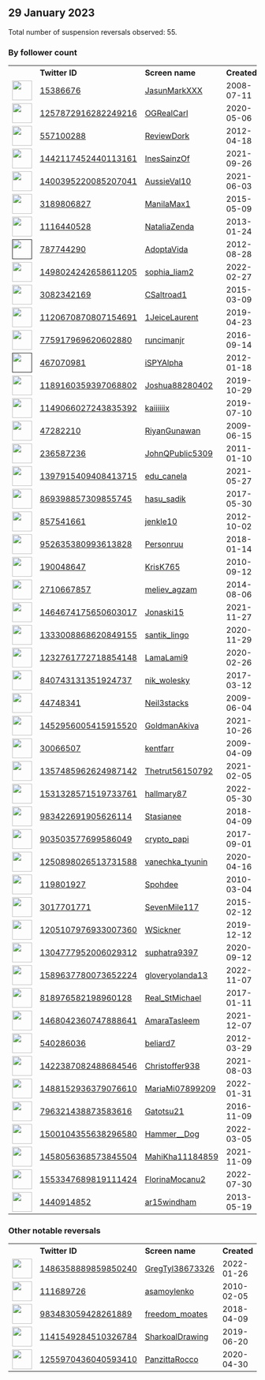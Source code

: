 
## 29 January 2023
Total number of suspension reversals observed: 55.

### By follower count
<table><tr><th></th><th align="left">Twitter ID</th><th align="left">Screen name</th>
<th align="left">Created</th><th align="left">Status</th><th align="left">Suspended</th><th align="left">Followers</th>
<tr><td><a href="https://pbs.twimg.com/profile_images/1298686724621492224/90K5EQpJ_normal.jpg"><img src="https://pbs.twimg.com/profile_images/1298686724621492224/90K5EQpJ_normal.jpg" width="40px" height="40px" align="center"/></a></td><td><a href="https://twitter.com/intent/user?user_id=15386676">15386676</a></td><td><a href="https://twitter.com/JasunMarkXXX">JasunMarkXXX</a></td><td>2008-07-11</td><td align="center"></td><td>2022-03-27</td><td>50218</td></tr>
<tr><td><a href="https://pbs.twimg.com/profile_images/1482696093406277637/ib1dpHDC_normal.jpg"><img src="https://pbs.twimg.com/profile_images/1482696093406277637/ib1dpHDC_normal.jpg" width="40px" height="40px" align="center"/></a></td><td><a href="https://twitter.com/intent/user?user_id=1257872916282249216">1257872916282249216</a></td><td><a href="https://twitter.com/OGRealCarl">OGRealCarl</a></td><td>2020-05-06</td><td align="center"></td><td>2022-06-17</td><td>30030</td></tr>
<tr><td><a href="https://pbs.twimg.com/profile_images/1550173107180257288/O9GFjHUu_normal.jpg"><img src="https://pbs.twimg.com/profile_images/1550173107180257288/O9GFjHUu_normal.jpg" width="40px" height="40px" align="center"/></a></td><td><a href="https://twitter.com/intent/user?user_id=557100288">557100288</a></td><td><a href="https://twitter.com/ReviewDork">ReviewDork</a></td><td>2012-04-18</td><td align="center"></td><td>2022-07-29</td><td>28404</td></tr>
<tr><td><a href="https://pbs.twimg.com/profile_images/1523696719992610818/9Fl1amLt_normal.jpg"><img src="https://pbs.twimg.com/profile_images/1523696719992610818/9Fl1amLt_normal.jpg" width="40px" height="40px" align="center"/></a></td><td><a href="https://twitter.com/intent/user?user_id=1442117452440113161">1442117452440113161</a></td><td><a href="https://twitter.com/InesSainzOf">InesSainzOf</a></td><td>2021-09-26</td><td align="center"></td><td>2022-09-29</td><td>28065</td></tr>
<tr><td><a href="https://pbs.twimg.com/profile_images/1434512568337375235/Fo5rVtu__normal.jpg"><img src="https://pbs.twimg.com/profile_images/1434512568337375235/Fo5rVtu__normal.jpg" width="40px" height="40px" align="center"/></a></td><td><a href="https://twitter.com/intent/user?user_id=1400395220085207041">1400395220085207041</a></td><td><a href="https://twitter.com/AussieVal10">AussieVal10</a></td><td>2021-06-03</td><td align="center"></td><td>2022-03-15</td><td>23619</td></tr>
<tr><td><a href="https://pbs.twimg.com/profile_images/1491190972675653632/LBDXTtWA_normal.jpg"><img src="https://pbs.twimg.com/profile_images/1491190972675653632/LBDXTtWA_normal.jpg" width="40px" height="40px" align="center"/></a></td><td><a href="https://twitter.com/intent/user?user_id=3189806827">3189806827</a></td><td><a href="https://twitter.com/ManilaMax1">ManilaMax1</a></td><td>2015-05-09</td><td align="center"></td><td>2022-08-03</td><td>21237</td></tr>
<tr><td><a href="https://pbs.twimg.com/profile_images/1505427357905080326/ggycHOED_normal.jpg"><img src="https://pbs.twimg.com/profile_images/1505427357905080326/ggycHOED_normal.jpg" width="40px" height="40px" align="center"/></a></td><td><a href="https://twitter.com/intent/user?user_id=1116440528">1116440528</a></td><td><a href="https://twitter.com/NataliaZenda">NataliaZenda</a></td><td>2013-01-24</td><td align="center"></td><td>2022-07-13</td><td>5551</td></tr>
<tr><td><a href=""><img src="" width="40px" height="40px" align="center"/></a></td><td><a href="https://twitter.com/intent/user?user_id=787744290">787744290</a></td><td><a href="https://twitter.com/AdoptaVida">AdoptaVida</a></td><td>2012-08-28</td><td align="center"></td><td>2022-10-20</td><td>2089</td></tr>
<tr><td><a href="https://pbs.twimg.com/profile_images/1609568757092851712/kjry2Tsu_normal.jpg"><img src="https://pbs.twimg.com/profile_images/1609568757092851712/kjry2Tsu_normal.jpg" width="40px" height="40px" align="center"/></a></td><td><a href="https://twitter.com/intent/user?user_id=1498024242658611205">1498024242658611205</a></td><td><a href="https://twitter.com/sophia_liam2">sophia_liam2</a></td><td>2022-02-27</td><td align="center"></td><td>2023-01-24</td><td>1180</td></tr>
<tr><td><a href="https://pbs.twimg.com/profile_images/596747817886048257/i8e2ZeyF_normal.jpg"><img src="https://pbs.twimg.com/profile_images/596747817886048257/i8e2ZeyF_normal.jpg" width="40px" height="40px" align="center"/></a></td><td><a href="https://twitter.com/intent/user?user_id=3082342169">3082342169</a></td><td><a href="https://twitter.com/CSaltroad1">CSaltroad1</a></td><td>2015-03-09</td><td align="center"></td><td>2022-12-30</td><td>1085</td></tr>
<tr><td><a href="https://pbs.twimg.com/profile_images/1602453520103477248/gAJXtF5k_normal.jpg"><img src="https://pbs.twimg.com/profile_images/1602453520103477248/gAJXtF5k_normal.jpg" width="40px" height="40px" align="center"/></a></td><td><a href="https://twitter.com/intent/user?user_id=1120670870807154691">1120670870807154691</a></td><td><a href="https://twitter.com/1JeiceLaurent">1JeiceLaurent</a></td><td>2019-04-23</td><td align="center"></td><td>2022-12-13</td><td>1056</td></tr>
<tr><td><a href="https://pbs.twimg.com/profile_images/1600577413968453632/mx3nHPPk_normal.jpg"><img src="https://pbs.twimg.com/profile_images/1600577413968453632/mx3nHPPk_normal.jpg" width="40px" height="40px" align="center"/></a></td><td><a href="https://twitter.com/intent/user?user_id=775917969620602880">775917969620602880</a></td><td><a href="https://twitter.com/runcimanjr">runcimanjr</a></td><td>2016-09-14</td><td align="center"></td><td>2023-01-18</td><td>984</td></tr>
<tr><td><a href=""><img src="" width="40px" height="40px" align="center"/></a></td><td><a href="https://twitter.com/intent/user?user_id=467070981">467070981</a></td><td><a href="https://twitter.com/iSPYAlpha">iSPYAlpha</a></td><td>2012-01-18</td><td align="center"></td><td>2022-11-14</td><td>607</td></tr>
<tr><td><a href="https://pbs.twimg.com/profile_images/1351344462287482882/N1s8MxJd_normal.jpg"><img src="https://pbs.twimg.com/profile_images/1351344462287482882/N1s8MxJd_normal.jpg" width="40px" height="40px" align="center"/></a></td><td><a href="https://twitter.com/intent/user?user_id=1189160359397068802">1189160359397068802</a></td><td><a href="https://twitter.com/Joshua88280402">Joshua88280402</a></td><td>2019-10-29</td><td align="center"></td><td></td><td>506</td></tr>
<tr><td><a href="https://pbs.twimg.com/profile_images/1619365795758219265/4mUQ4aVw_normal.jpg"><img src="https://pbs.twimg.com/profile_images/1619365795758219265/4mUQ4aVw_normal.jpg" width="40px" height="40px" align="center"/></a></td><td><a href="https://twitter.com/intent/user?user_id=1149066027243835392">1149066027243835392</a></td><td><a href="https://twitter.com/kaiiiiiix">kaiiiiiix</a></td><td>2019-07-10</td><td align="center"></td><td>2022-12-05</td><td>407</td></tr>
<tr><td><a href="https://pbs.twimg.com/profile_images/1596071390657904640/-XiNHQPq_normal.jpg"><img src="https://pbs.twimg.com/profile_images/1596071390657904640/-XiNHQPq_normal.jpg" width="40px" height="40px" align="center"/></a></td><td><a href="https://twitter.com/intent/user?user_id=47282210">47282210</a></td><td><a href="https://twitter.com/RiyanGunawan">RiyanGunawan</a></td><td>2009-06-15</td><td align="center"></td><td>2023-01-24</td><td>264</td></tr>
<tr><td><a href="https://pbs.twimg.com/profile_images/963065587764150272/vmQ-Fc8c_normal.jpg"><img src="https://pbs.twimg.com/profile_images/963065587764150272/vmQ-Fc8c_normal.jpg" width="40px" height="40px" align="center"/></a></td><td><a href="https://twitter.com/intent/user?user_id=236587236">236587236</a></td><td><a href="https://twitter.com/JohnQPublic5309">JohnQPublic5309</a></td><td>2011-01-10</td><td align="center"></td><td></td><td>230</td></tr>
<tr><td><a href="https://pbs.twimg.com/profile_images/1525239183463292929/s2klkbIf_normal.jpg"><img src="https://pbs.twimg.com/profile_images/1525239183463292929/s2klkbIf_normal.jpg" width="40px" height="40px" align="center"/></a></td><td><a href="https://twitter.com/intent/user?user_id=1397915409408413715">1397915409408413715</a></td><td><a href="https://twitter.com/edu_canela">edu_canela</a></td><td>2021-05-27</td><td align="center"></td><td>2022-08-17</td><td>229</td></tr>
<tr><td><a href="https://pbs.twimg.com/profile_images/1547748875242352640/OhznJcHf_normal.jpg"><img src="https://pbs.twimg.com/profile_images/1547748875242352640/OhznJcHf_normal.jpg" width="40px" height="40px" align="center"/></a></td><td><a href="https://twitter.com/intent/user?user_id=869398857309855745">869398857309855745</a></td><td><a href="https://twitter.com/hasu_sadik">hasu_sadik</a></td><td>2017-05-30</td><td align="center"></td><td>2023-01-18</td><td>205</td></tr>
<tr><td><a href="https://pbs.twimg.com/profile_images/699802761282478081/-8rVsot0_normal.jpg"><img src="https://pbs.twimg.com/profile_images/699802761282478081/-8rVsot0_normal.jpg" width="40px" height="40px" align="center"/></a></td><td><a href="https://twitter.com/intent/user?user_id=857541661">857541661</a></td><td><a href="https://twitter.com/jenkle10">jenkle10</a></td><td>2012-10-02</td><td align="center"></td><td>2022-12-24</td><td>175</td></tr>
<tr><td><a href="https://pbs.twimg.com/profile_images/1252438283017056258/Egt6F-60_normal.png"><img src="https://pbs.twimg.com/profile_images/1252438283017056258/Egt6F-60_normal.png" width="40px" height="40px" align="center"/></a></td><td><a href="https://twitter.com/intent/user?user_id=952635380993613828">952635380993613828</a></td><td><a href="https://twitter.com/Personruu">Personruu</a></td><td>2018-01-14</td><td align="center"></td><td>2022-09-16</td><td>171</td></tr>
<tr><td><a href="https://pbs.twimg.com/profile_images/1203844653331746817/HsFqFib8_normal.jpg"><img src="https://pbs.twimg.com/profile_images/1203844653331746817/HsFqFib8_normal.jpg" width="40px" height="40px" align="center"/></a></td><td><a href="https://twitter.com/intent/user?user_id=190048647">190048647</a></td><td><a href="https://twitter.com/KrisK765">KrisK765</a></td><td>2010-09-12</td><td align="center"></td><td>2023-01-27</td><td>166</td></tr>
<tr><td><a href="https://abs.twimg.com/sticky/default_profile_images/default_profile_normal.png"><img src="https://abs.twimg.com/sticky/default_profile_images/default_profile_normal.png" width="40px" height="40px" align="center"/></a></td><td><a href="https://twitter.com/intent/user?user_id=2710667857">2710667857</a></td><td><a href="https://twitter.com/meliev_agzam">meliev_agzam</a></td><td>2014-08-06</td><td align="center"></td><td>2023-01-11</td><td>122</td></tr>
<tr><td><a href="https://pbs.twimg.com/profile_images/1465227312069238788/oX9LPP8R_normal.jpg"><img src="https://pbs.twimg.com/profile_images/1465227312069238788/oX9LPP8R_normal.jpg" width="40px" height="40px" align="center"/></a></td><td><a href="https://twitter.com/intent/user?user_id=1464674175650603017">1464674175650603017</a></td><td><a href="https://twitter.com/Jonaski15">Jonaski15</a></td><td>2021-11-27</td><td align="center"></td><td>2022-03-02</td><td>122</td></tr>
<tr><td><a href="https://pbs.twimg.com/profile_images/1333008969997148163/Lg7i-Lbr_normal.jpg"><img src="https://pbs.twimg.com/profile_images/1333008969997148163/Lg7i-Lbr_normal.jpg" width="40px" height="40px" align="center"/></a></td><td><a href="https://twitter.com/intent/user?user_id=1333008868620849155">1333008868620849155</a></td><td><a href="https://twitter.com/santik_lingo">santik_lingo</a></td><td>2020-11-29</td><td align="center"></td><td>2022-11-21</td><td>112</td></tr>
<tr><td><a href="https://pbs.twimg.com/profile_images/1596466177211092992/g4TJbOxi_normal.jpg"><img src="https://pbs.twimg.com/profile_images/1596466177211092992/g4TJbOxi_normal.jpg" width="40px" height="40px" align="center"/></a></td><td><a href="https://twitter.com/intent/user?user_id=1232761772718854148">1232761772718854148</a></td><td><a href="https://twitter.com/LamaLami9">LamaLami9</a></td><td>2020-02-26</td><td align="center"></td><td>2023-01-18</td><td>106</td></tr>
<tr><td><a href="https://pbs.twimg.com/profile_images/1458340126925287427/jsQadGWs_normal.jpg"><img src="https://pbs.twimg.com/profile_images/1458340126925287427/jsQadGWs_normal.jpg" width="40px" height="40px" align="center"/></a></td><td><a href="https://twitter.com/intent/user?user_id=840743131351924737">840743131351924737</a></td><td><a href="https://twitter.com/nik_wolesky">nik_wolesky</a></td><td>2017-03-12</td><td align="center"></td><td>2022-04-30</td><td>104</td></tr>
<tr><td><a href="https://pbs.twimg.com/profile_images/1419881421754277888/p-nUPrZU_normal.jpg"><img src="https://pbs.twimg.com/profile_images/1419881421754277888/p-nUPrZU_normal.jpg" width="40px" height="40px" align="center"/></a></td><td><a href="https://twitter.com/intent/user?user_id=44748341">44748341</a></td><td><a href="https://twitter.com/Neil3stacks">Neil3stacks</a></td><td>2009-06-04</td><td align="center"></td><td>2023-01-11</td><td>101</td></tr>
<tr><td><a href="https://pbs.twimg.com/profile_images/1487901604292538377/AdJwaA8w_normal.jpg"><img src="https://pbs.twimg.com/profile_images/1487901604292538377/AdJwaA8w_normal.jpg" width="40px" height="40px" align="center"/></a></td><td><a href="https://twitter.com/intent/user?user_id=1452956005415915520">1452956005415915520</a></td><td><a href="https://twitter.com/GoldmanAkiva">GoldmanAkiva</a></td><td>2021-10-26</td><td align="center"></td><td>2022-11-10</td><td>99</td></tr>
<tr><td><a href="https://pbs.twimg.com/profile_images/378800000346850363/d17292820055f17b8cf1142dab663d5d_normal.jpeg"><img src="https://pbs.twimg.com/profile_images/378800000346850363/d17292820055f17b8cf1142dab663d5d_normal.jpeg" width="40px" height="40px" align="center"/></a></td><td><a href="https://twitter.com/intent/user?user_id=30066507">30066507</a></td><td><a href="https://twitter.com/kentfarr">kentfarr</a></td><td>2009-04-09</td><td align="center">🔒</td><td>2023-01-27</td><td>80</td></tr>
<tr><td><a href="https://abs.twimg.com/sticky/default_profile_images/default_profile_normal.png"><img src="https://abs.twimg.com/sticky/default_profile_images/default_profile_normal.png" width="40px" height="40px" align="center"/></a></td><td><a href="https://twitter.com/intent/user?user_id=1357485962624987142">1357485962624987142</a></td><td><a href="https://twitter.com/Thetrut56150792">Thetrut56150792</a></td><td>2021-02-05</td><td align="center"></td><td>2022-07-29</td><td>71</td></tr>
<tr><td><a href="https://pbs.twimg.com/profile_images/1531328623323619333/BPP5oxl__normal.jpg"><img src="https://pbs.twimg.com/profile_images/1531328623323619333/BPP5oxl__normal.jpg" width="40px" height="40px" align="center"/></a></td><td><a href="https://twitter.com/intent/user?user_id=1531328571519733761">1531328571519733761</a></td><td><a href="https://twitter.com/hallmary87">hallmary87</a></td><td>2022-05-30</td><td align="center"></td><td>2023-01-24</td><td>66</td></tr>
<tr><td><a href="https://pbs.twimg.com/profile_images/1284775549815201793/k6T80Khj_normal.jpg"><img src="https://pbs.twimg.com/profile_images/1284775549815201793/k6T80Khj_normal.jpg" width="40px" height="40px" align="center"/></a></td><td><a href="https://twitter.com/intent/user?user_id=983422691905626114">983422691905626114</a></td><td><a href="https://twitter.com/Stasianee">Stasianee</a></td><td>2018-04-09</td><td align="center"></td><td>2022-09-29</td><td>58</td></tr>
<tr><td><a href="https://pbs.twimg.com/profile_images/903505308265234432/lWjm3TPp_normal.jpg"><img src="https://pbs.twimg.com/profile_images/903505308265234432/lWjm3TPp_normal.jpg" width="40px" height="40px" align="center"/></a></td><td><a href="https://twitter.com/intent/user?user_id=903503577699586049">903503577699586049</a></td><td><a href="https://twitter.com/crypto_papi">crypto_papi</a></td><td>2017-09-01</td><td align="center"></td><td>2023-01-27</td><td>38</td></tr>
<tr><td><a href="https://pbs.twimg.com/profile_images/1422996661165514756/hq_nhCcT_normal.jpg"><img src="https://pbs.twimg.com/profile_images/1422996661165514756/hq_nhCcT_normal.jpg" width="40px" height="40px" align="center"/></a></td><td><a href="https://twitter.com/intent/user?user_id=1250898026513731588">1250898026513731588</a></td><td><a href="https://twitter.com/vanechka_tyunin">vanechka_tyunin</a></td><td>2020-04-16</td><td align="center"></td><td></td><td>35</td></tr>
<tr><td><a href="https://pbs.twimg.com/profile_images/1025581998880972801/F9vhPTP4_normal.jpg"><img src="https://pbs.twimg.com/profile_images/1025581998880972801/F9vhPTP4_normal.jpg" width="40px" height="40px" align="center"/></a></td><td><a href="https://twitter.com/intent/user?user_id=119801927">119801927</a></td><td><a href="https://twitter.com/Spohdee">Spohdee</a></td><td>2010-03-04</td><td align="center">🔒</td><td>2022-10-18</td><td>31</td></tr>
<tr><td><a href="https://pbs.twimg.com/profile_images/1409034210615103491/CRuRWEv6_normal.jpg"><img src="https://pbs.twimg.com/profile_images/1409034210615103491/CRuRWEv6_normal.jpg" width="40px" height="40px" align="center"/></a></td><td><a href="https://twitter.com/intent/user?user_id=3017701771">3017701771</a></td><td><a href="https://twitter.com/SevenMile117">SevenMile117</a></td><td>2015-02-12</td><td align="center"></td><td>2022-09-02</td><td>31</td></tr>
<tr><td><a href="https://abs.twimg.com/sticky/default_profile_images/default_profile_normal.png"><img src="https://abs.twimg.com/sticky/default_profile_images/default_profile_normal.png" width="40px" height="40px" align="center"/></a></td><td><a href="https://twitter.com/intent/user?user_id=1205107976933007360">1205107976933007360</a></td><td><a href="https://twitter.com/WSickner">WSickner</a></td><td>2019-12-12</td><td align="center"></td><td>2023-01-08</td><td>29</td></tr>
<tr><td><a href="https://pbs.twimg.com/profile_images/1619183099719618561/mORlvCjo_normal.jpg"><img src="https://pbs.twimg.com/profile_images/1619183099719618561/mORlvCjo_normal.jpg" width="40px" height="40px" align="center"/></a></td><td><a href="https://twitter.com/intent/user?user_id=1304777952006029312">1304777952006029312</a></td><td><a href="https://twitter.com/suphatra9397">suphatra9397</a></td><td>2020-09-12</td><td align="center"></td><td>2023-01-11</td><td>27</td></tr>
<tr><td><a href="https://pbs.twimg.com/profile_images/1595170421388636160/gSQcPoEs_normal.jpg"><img src="https://pbs.twimg.com/profile_images/1595170421388636160/gSQcPoEs_normal.jpg" width="40px" height="40px" align="center"/></a></td><td><a href="https://twitter.com/intent/user?user_id=1589637780073652224">1589637780073652224</a></td><td><a href="https://twitter.com/gloveryolanda13">gloveryolanda13</a></td><td>2022-11-07</td><td align="center"></td><td>2023-01-14</td><td>27</td></tr>
<tr><td><a href="https://pbs.twimg.com/profile_images/1196575206388596736/3bpM2Ghb_normal.jpg"><img src="https://pbs.twimg.com/profile_images/1196575206388596736/3bpM2Ghb_normal.jpg" width="40px" height="40px" align="center"/></a></td><td><a href="https://twitter.com/intent/user?user_id=818976582198960128">818976582198960128</a></td><td><a href="https://twitter.com/Real_StMichael">Real_StMichael</a></td><td>2017-01-11</td><td align="center"></td><td>2023-01-21</td><td>21</td></tr>
<tr><td><a href="https://pbs.twimg.com/profile_images/1603907449823657984/pHFd1oKk_normal.jpg"><img src="https://pbs.twimg.com/profile_images/1603907449823657984/pHFd1oKk_normal.jpg" width="40px" height="40px" align="center"/></a></td><td><a href="https://twitter.com/intent/user?user_id=1468042360747888641">1468042360747888641</a></td><td><a href="https://twitter.com/AmaraTasleem">AmaraTasleem</a></td><td>2021-12-07</td><td align="center"></td><td>2023-01-18</td><td>19</td></tr>
<tr><td><a href="https://pbs.twimg.com/profile_images/1130116888216920066/v1a_C2LZ_normal.jpg"><img src="https://pbs.twimg.com/profile_images/1130116888216920066/v1a_C2LZ_normal.jpg" width="40px" height="40px" align="center"/></a></td><td><a href="https://twitter.com/intent/user?user_id=540286036">540286036</a></td><td><a href="https://twitter.com/beliard7">beliard7</a></td><td>2012-03-29</td><td align="center"></td><td>2022-06-15</td><td>18</td></tr>
<tr><td><a href="https://pbs.twimg.com/profile_images/1601573169533517825/_NNUqUrR_normal.jpg"><img src="https://pbs.twimg.com/profile_images/1601573169533517825/_NNUqUrR_normal.jpg" width="40px" height="40px" align="center"/></a></td><td><a href="https://twitter.com/intent/user?user_id=1422387082488684546">1422387082488684546</a></td><td><a href="https://twitter.com/Christoffer938">Christoffer938</a></td><td>2021-08-03</td><td align="center"></td><td>2023-01-18</td><td>14</td></tr>
<tr><td><a href="https://pbs.twimg.com/profile_images/1601753564116062210/H-Vq66tg_normal.jpg"><img src="https://pbs.twimg.com/profile_images/1601753564116062210/H-Vq66tg_normal.jpg" width="40px" height="40px" align="center"/></a></td><td><a href="https://twitter.com/intent/user?user_id=1488152936379076610">1488152936379076610</a></td><td><a href="https://twitter.com/MariaMi07899209">MariaMi07899209</a></td><td>2022-01-31</td><td align="center"></td><td>2023-01-18</td><td>12</td></tr>
<tr><td><a href="https://pbs.twimg.com/profile_images/1535419692487266305/-JOnQyGy_normal.jpg"><img src="https://pbs.twimg.com/profile_images/1535419692487266305/-JOnQyGy_normal.jpg" width="40px" height="40px" align="center"/></a></td><td><a href="https://twitter.com/intent/user?user_id=796321438873583616">796321438873583616</a></td><td><a href="https://twitter.com/Gatotsu21">Gatotsu21</a></td><td>2016-11-09</td><td align="center"></td><td>2022-12-03</td><td>10</td></tr>
<tr><td><a href="https://pbs.twimg.com/profile_images/1504895523911872516/N79CmXvU_normal.jpg"><img src="https://pbs.twimg.com/profile_images/1504895523911872516/N79CmXvU_normal.jpg" width="40px" height="40px" align="center"/></a></td><td><a href="https://twitter.com/intent/user?user_id=1500104355638296580">1500104355638296580</a></td><td><a href="https://twitter.com/Hammer__Dog">Hammer__Dog</a></td><td>2022-03-05</td><td align="center"></td><td>2022-04-09</td><td>10</td></tr>
<tr><td><a href="https://pbs.twimg.com/profile_images/1599702883603202048/V57nwp8R_normal.jpg"><img src="https://pbs.twimg.com/profile_images/1599702883603202048/V57nwp8R_normal.jpg" width="40px" height="40px" align="center"/></a></td><td><a href="https://twitter.com/intent/user?user_id=1458056368573845504">1458056368573845504</a></td><td><a href="https://twitter.com/MahiKha11184859">MahiKha11184859</a></td><td>2021-11-09</td><td align="center"></td><td>2022-12-29</td><td>9</td></tr>
<tr><td><a href="https://pbs.twimg.com/profile_images/1553348202333708288/7ve0d39m_normal.jpg"><img src="https://pbs.twimg.com/profile_images/1553348202333708288/7ve0d39m_normal.jpg" width="40px" height="40px" align="center"/></a></td><td><a href="https://twitter.com/intent/user?user_id=1553347689819111424">1553347689819111424</a></td><td><a href="https://twitter.com/FlorinaMocanu2">FlorinaMocanu2</a></td><td>2022-07-30</td><td align="center"></td><td>2023-01-11</td><td>8</td></tr>
<tr><td><a href="https://abs.twimg.com/sticky/default_profile_images/default_profile_normal.png"><img src="https://abs.twimg.com/sticky/default_profile_images/default_profile_normal.png" width="40px" height="40px" align="center"/></a></td><td><a href="https://twitter.com/intent/user?user_id=1440914852">1440914852</a></td><td><a href="https://twitter.com/ar15windham">ar15windham</a></td><td>2013-05-19</td><td align="center"></td><td></td><td>7</td></tr>
</table>

### Other notable reversals
<table><tr><th></th><th align="left">Twitter ID</th><th align="left">Screen name</th>
<th align="left">Created</th><th align="left">Status</th><th align="left">Suspended</th><th align="left">Followers</th>
<tr><td><a href="https://pbs.twimg.com/profile_images/1610772454879727624/fobEYfB3_normal.jpg"><img src="https://pbs.twimg.com/profile_images/1610772454879727624/fobEYfB3_normal.jpg" width="40px" height="40px" align="center"/></a></td><td><a href="https://twitter.com/intent/user?user_id=1486358889859850240">1486358889859850240</a></td><td><a href="https://twitter.com/GregTyl38673326">GregTyl38673326</a></td><td>2022-01-26</td><td align="center"></td><td>2023-01-06</td><td>0</td></tr>
<tr><td><a href="https://pbs.twimg.com/profile_images/1015997469447147520/ecSWCysI_normal.jpg"><img src="https://pbs.twimg.com/profile_images/1015997469447147520/ecSWCysI_normal.jpg" width="40px" height="40px" align="center"/></a></td><td><a href="https://twitter.com/intent/user?user_id=111689726">111689726</a></td><td><a href="https://twitter.com/asamoylenko">asamoylenko</a></td><td>2010-02-05</td><td align="center"></td><td>2022-10-09</td><td>5</td></tr>
<tr><td><a href="https://pbs.twimg.com/profile_images/1619502753834835974/JGmosFmi_normal.jpg"><img src="https://pbs.twimg.com/profile_images/1619502753834835974/JGmosFmi_normal.jpg" width="40px" height="40px" align="center"/></a></td><td><a href="https://twitter.com/intent/user?user_id=983483059428261889">983483059428261889</a></td><td><a href="https://twitter.com/freedom_moates">freedom_moates</a></td><td>2018-04-09</td><td align="center"></td><td></td><td>0</td></tr>
<tr><td><a href="https://pbs.twimg.com/profile_images/1157475528607223808/p5oKE4fO_normal.jpg"><img src="https://pbs.twimg.com/profile_images/1157475528607223808/p5oKE4fO_normal.jpg" width="40px" height="40px" align="center"/></a></td><td><a href="https://twitter.com/intent/user?user_id=1141549284510326784">1141549284510326784</a></td><td><a href="https://twitter.com/SharkoalDrawing">SharkoalDrawing</a></td><td>2019-06-20</td><td align="center"></td><td></td><td>5</td></tr>
<tr><td><a href="https://abs.twimg.com/sticky/default_profile_images/default_profile_normal.png"><img src="https://abs.twimg.com/sticky/default_profile_images/default_profile_normal.png" width="40px" height="40px" align="center"/></a></td><td><a href="https://twitter.com/intent/user?user_id=1255970436040593410">1255970436040593410</a></td><td><a href="https://twitter.com/PanzittaRocco">PanzittaRocco</a></td><td>2020-04-30</td><td align="center"></td><td></td><td>7</td></tr>
</table>
